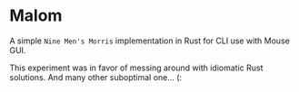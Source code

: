 Malom
=====

A simple `Nine Men's Morris` implementation in Rust for CLI use with Mouse GUI.

This experiment was in favor of messing around with idiomatic Rust solutions.
And many other suboptimal one... (:
